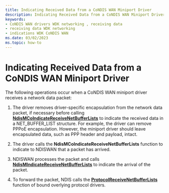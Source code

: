 ```yaml
---
title: Indicating Received Data from a CoNDIS WAN Miniport Driver
description: Indicating Received Data from a CoNDIS WAN Miniport Driver
keywords:
- CoNDIS WAN drivers WDK networking , receiving data
- receiving data WDK networking
- indications WDK CoNDIS WAN
ms.date: 03/02/2023
ms.topic: how-to
---
```


# Indicating Received Data from a CoNDIS WAN Miniport Driver





The following operations occur when a CoNDIS WAN miniport driver receives a network data packet:

1.  The driver removes driver-specific encapsulation from the network data packet, if necessary before calling [**NdisMCoIndicateReceiveNetBufferLists**](/windows-hardware/drivers/ddi/ndis/nf-ndis-ndismcoindicatereceivenetbufferlists) to indicate the received data in a NET\_BUFFER\_LIST structure. For example, the driver can remove PPPoE encapsulation. However, the miniport driver should leave encapsulated data, such as PPP header and payload, intact.

2.  The driver calls the **NdisMCoIndicateReceiveNetBufferLists** function to indicate to NDISWAN that a packet has arrived.

3.  NDISWAN processes the packet and calls [**NdisMIndicateReceiveNetBufferLists**](/windows-hardware/drivers/ddi/ndis/nf-ndis-ndismindicatereceivenetbufferlists) to indicate the arrival of the packet.

4.  To forward the packet, NDIS calls the [**ProtocolReceiveNetBufferLists**](/windows-hardware/drivers/ddi/ndis/nc-ndis-protocol_receive_net_buffer_lists) function of bound overlying protocol drivers.

 

